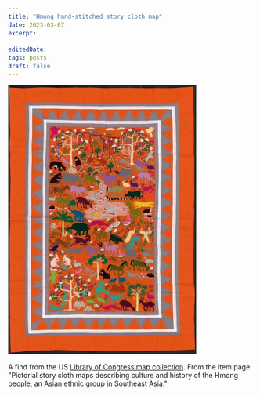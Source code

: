 ```yaml
---
title: "Hmong hand-stitched story cloth map"
date: 2023-03-07
excerpt: 
 
editedDate:
tags: posts
draft: false
---
```

![hmong_map.jpg](../assets/images/34b10463.jpeg)

A find from the US [Library of Congress map collection](https://www.loc.gov/resource/g8001e.ct007688a/?r=-0.824,-0.09,2.648,1.609,0). From the item page: "Pictorial story cloth maps describing culture and history of the Hmong people, an Asian ethnic group in Southeast Asia."
